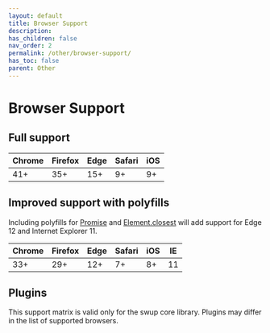 ```yaml
---
layout: default
title: Browser Support
description:
has_children: false
nav_order: 2
permalink: /other/browser-support/
has_toc: false
parent: Other
---
```


# Browser Support

## Full support

| Chrome | Firefox | Edge | Safari | iOS |
| ------ | ------- | ---- | ------ | --- |
| 41+    | 35+     | 15+  | 9+     | 9+  |

## Improved support with polyfills

Including polyfills for [Promise](https://github.com/stefanpenner/es6-promise) and [Element.closest](https://github.com/idmadj/element-closest-polyfill) will add support for Edge 12 and Internet Explorer 11.

| Chrome | Firefox | Edge | Safari | iOS | IE  |
| ------ | ------- | ---- | ------ | --- | --- |
| 33+    | 29+     | 12+  | 7+     | 8+  | 11  |

## Plugins

This support matrix is valid only for the swup core library. Plugins may differ in the list of supported browsers.
